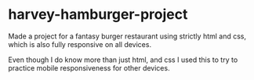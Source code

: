 # harvey-hamburger-project
Made a project for a fantasy burger restaurant using strictly html and css, which is also fully responsive on all devices.

Even though I do know more than just html, and css I used this to try to practice mobile responsiveness for other devices.
